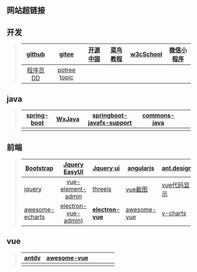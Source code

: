 ## 网站超链接

## 开发

> |      [github](https://github.com)      |                  [gitee](https://gitee.com)                  | [开源中国](https://www.oschina.net/) | [菜鸟教程](https://www.runoob.com/) | [w3cSchool](https://www.w3cschool.cn/) | [微信小程序](https://mp.weixin.qq.com/debug/wxadoc/dev/) |
> | :------------------------------------: | :----------------------------------------------------------: | ------------------------------------ | ----------------------------------- | -------------------------------------- | -------------------------------------------------------- |
> | [程序员DD](http://blog.didispace.com/) | [potree topic](https://www.agisoft.com/forum/index.php?topic=4379.0) |                                      |                                     |                                        |                                                          |
> 
> 

## java

> | [spring-boot](https://projects.spring.io/spring-boot/#quick-start) | **[ WxJava](https://github.com/Wechat-Group/WxJava)** | [springboot-javafx-support](https://github.com/roskenet/springboot-javafx-support) | [commons-java](https://github.com/CMU-CREATE-Lab/commons-java) |      |      |
> | ------------------------------------------------------------ | ----------------------------------------------------- | ------------------------------------------------------------ | ------------------------------------------------------------ | ---- | ---- |
> |                                                              |                                                       |                                                              |                                                              |      |      |



## 前端

> | [Bootstrap](https://www.bootcss.com/)                        |           [Jquery EasyUI](http://www.jeasyui.net/)           | [Jquery ui](https://www.jqueryui.org.cn/)                    | [angularjs](https://www.angularjs.net.cn/)           | [ant.design](https://ant.design/)                            | [element](https://element.eleme.cn/#/zh-CN)               |
> | ------------------------------------------------------------ | :----------------------------------------------------------: | ------------------------------------------------------------ | ---------------------------------------------------- | ------------------------------------------------------------ | --------------------------------------------------------- |
> | [jquery](https://www.jquery123.com/)                         | [vue-element-admin](https://panjiachen.github.io/vue-element-admin-site/zh/guide/) | [threejs](http://www.webgl3d.cn/)                            | [vue截图](https://github.com/jofftiquez/vue-croppie) | [vue代码显示](https://github.com/surmon-china/vue-codemirror) | **[ vue-echarts](https://github.com/ecomfe/vue-echarts)** |
> | [awesome-echarts](https://github.com/ecomfe/awesome-echarts) | [electron-vue-admin)](https://github.com/PanJiaChen/electron-vue-admin) | **[ electron-vue](https://github.com/SimulatedGREG/electron-vue)** | [awesome-vue](https://github.com/vuejs/awesome-vue)  | [v-charts](https://github.com/ElemeFE/v-charts)              |                                                           |
>
> 



## vue

> | [antdv](http://antdv.com) | [awesome-vue](https://github.com/vuejs/awesome-vue) |      |      |      |      |
> | ------------------------- | --------------------------------------------------- | ---- | ---- | ---- | ---- |
> |                           |                                                     |      |      |      |      |